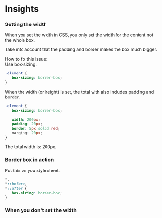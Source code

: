 # Insights

### Setting the width

When you set the width in CSS, you only set the width for the content not the whole box. 

Take into account that the padding and border makes the box much bigger.  

How to fix this issue:  
Use box-sizing.  
```css
.element {
   box-sizing: border-box;
}
```
When the width (or height) is set, the total with also includes padding and border.  

```css
.element {
   box-sizing: border-box;

   width: 200px;
   padding: 20px;
   border: 5px solid red;
   marging: 20px;
}
```
The total width is: 200px.  

### Border box in action
Put this on you style sheet.  
```css
*,
*::before,
*::after {
   box-sizing: border-box;
}
```
### When you don't set the width

